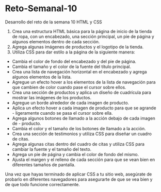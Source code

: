 # Reto-Semanal-10
Desarrollo del reto de la semana 10 HTML y CSS

1. Crea una estructura HTML básica para la página de inicio de la tienda de ropa, con un encabezado, una sección principal, un pie de página y algunos elementos dentro de cada sección.
2. Agrega algunas imágenes de productos y el logotipo de la tienda.
3. Utiliza CSS para dar estilo a la página de la siguiente manera:

 - Cambia el color de fondo del encabezado y del pie de página.
 - Cambia el tamaño y el color de la fuente del título principal.
 - Crea una lista de navegación horizontal en el encabezado y agrega algunos elementos de la lista.
 - Agregue un efecto hover a los elementos de la lista de navegación para que cambien de color cuando pase el cursor sobre ellos.
 - Crea una sección de productos y aplica un diseño de cuadrícula para mostrar las imágenes de los productos.
 - Agregue un borde alrededor de cada imagen de producto.
 - Aplica un efecto hover a cada imagen de producto para que se agrande - ligeramente cuando se pasa el cursor sobre ella.
 - Agrega algunos botones de llamado a la acción debajo de cada imagen de - producto.
 - Cambia el color y el tamaño de los botones de llamado a la acción.
 - Crea una sección de testimonios y utiliza CSS para diseñar un cuadro de citas.
 - Agrega algunas citas dentro del cuadro de citas y utiliza CSS para cambiar la fuente y el tamaño del texto.
 - Agrega un pie de página y cambia el color de fondo del mismo.
 - Ajusta el margen y el relleno de cada sección para que se vean bien en diferentes tamaños de pantalla.
   
Una vez que hayas terminado de aplicar CSS a tu sitio web, asegúrate de probarlo en diferentes navegadores para asegurarte de que se vea bien y de que todo funcione correctamente.
